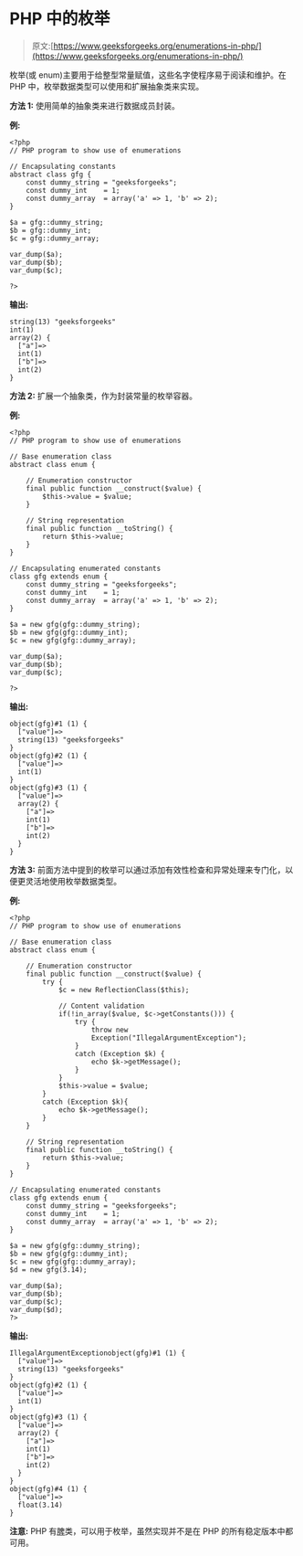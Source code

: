 # PHP 中的枚举

> 原文:[https://www.geeksforgeeks.org/enumerations-in-php/](https://www.geeksforgeeks.org/enumerations-in-php/)

枚举(或 enum)主要用于给整型常量赋值，这些名字使程序易于阅读和维护。在 PHP 中，枚举数据类型可以使用和扩展抽象类来实现。

**方法 1:** 使用简单的抽象类来进行数据成员封装。

**例:**

```
<?php
// PHP program to show use of enumerations

// Encapsulating constants
abstract class gfg {
    const dummy_string = "geeksforgeeks";
    const dummy_int    = 1;
    const dummy_array  = array('a' => 1, 'b' => 2);
}

$a = gfg::dummy_string;
$b = gfg::dummy_int;
$c = gfg::dummy_array;

var_dump($a);
var_dump($b);
var_dump($c);

?>
```

**输出:**

```
string(13) "geeksforgeeks"
int(1)
array(2) {
  ["a"]=>
  int(1)
  ["b"]=>
  int(2)
}

```

**方法 2:** 扩展一个抽象类，作为封装常量的枚举容器。

**例:**

```
<?php
// PHP program to show use of enumerations

// Base enumeration class
abstract class enum {

    // Enumeration constructor
    final public function __construct($value) {
        $this->value = $value;
    }

    // String representation
    final public function __toString() {
        return $this->value;
    }
}

// Encapsulating enumerated constants
class gfg extends enum {
    const dummy_string = "geeksforgeeks";
    const dummy_int    = 1;
    const dummy_array  = array('a' => 1, 'b' => 2);
}

$a = new gfg(gfg::dummy_string);
$b = new gfg(gfg::dummy_int);
$c = new gfg(gfg::dummy_array);

var_dump($a);
var_dump($b);
var_dump($c);

?>
```

**输出:**

```
object(gfg)#1 (1) {
  ["value"]=>
  string(13) "geeksforgeeks"
}
object(gfg)#2 (1) {
  ["value"]=>
  int(1)
}
object(gfg)#3 (1) {
  ["value"]=>
  array(2) {
    ["a"]=>
    int(1)
    ["b"]=>
    int(2)
  }
}

```

**方法 3:** 前面方法中提到的枚举可以通过添加有效性检查和异常处理来专门化，以便更灵活地使用枚举数据类型。

**例:**

```
<?php
// PHP program to show use of enumerations

// Base enumeration class
abstract class enum {

    // Enumeration constructor
    final public function __construct($value) {
        try {
            $c = new ReflectionClass($this);

            // Content validation
            if(!in_array($value, $c->getConstants())) {
                try {
                    throw new 
                    Exception("IllegalArgumentException");
                }
                catch (Exception $k) {
                    echo $k->getMessage();
                }
            }
            $this->value = $value;
        }
        catch (Exception $k){
            echo $k->getMessage();
        }
    }

    // String representation
    final public function __toString() {
        return $this->value;
    }
}

// Encapsulating enumerated constants
class gfg extends enum {
    const dummy_string = "geeksforgeeks";
    const dummy_int    = 1;
    const dummy_array  = array('a' => 1, 'b' => 2);
}

$a = new gfg(gfg::dummy_string);
$b = new gfg(gfg::dummy_int);
$c = new gfg(gfg::dummy_array);
$d = new gfg(3.14);

var_dump($a);
var_dump($b);
var_dump($c);
var_dump($d);
?>
```

**输出:**

```
IllegalArgumentExceptionobject(gfg)#1 (1) {
  ["value"]=>
  string(13) "geeksforgeeks"
}
object(gfg)#2 (1) {
  ["value"]=>
  int(1)
}
object(gfg)#3 (1) {
  ["value"]=>
  array(2) {
    ["a"]=>
    int(1)
    ["b"]=>
    int(2)
  }
}
object(gfg)#4 (1) {
  ["value"]=>
  float(3.14)
}

```

**注意:** PHP 有[脾](http://php.net/manual/en/class.splenum.php)类，可以用于枚举，虽然实现并不是在 PHP 的所有稳定版本中都可用。